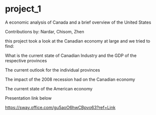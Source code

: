 # project_1
A economic analysis of Canada and a brief overview of the United States  

Contributions by: Nardar, Chisom, Zhen   

this project took a look at the Canadian economy at large and we tried to find:  

  What is the current state of Canadian Industry and the GDP of the respective provinces  
  
  The current outlook for the individual provinces  
  
  The impact of the 2008 recession had on the Canadian economy   
  
  The current state of the American economy  
  

Presentation link below  

https://sway.office.com/gu5aoO6hwCBpvo63?ref=Link
